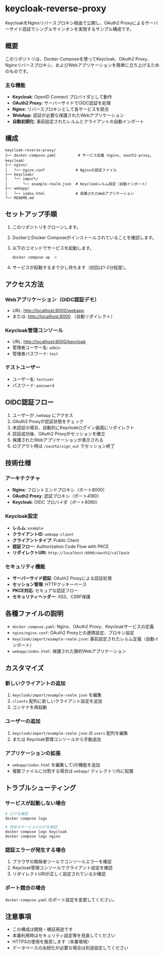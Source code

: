 # keycloak-reverse-proxy

KeycloakをNginxリバースプロキシ経由で公開し、OAuth2 Proxyによるサーバーサイド認証でシングルサインオンを実現するサンプル構成です。

## 概要

このリポジトリは、Docker Composeを使ってKeycloak、OAuth2 Proxy、Nginxリバースプロキシ、およびWebアプリケーションを簡単に立ち上げるためのものです。

### 主な機能

- **Keycloak**: OpenID Connect プロバイダとして動作
- **OAuth2 Proxy**: サーバーサイドでOIDC認証を処理
- **Nginx**: リバースプロキシとして各サービスを統合
- **WebApp**: 認証が必要な保護されたWebアプリケーション
- **自動初期化**: 事前設定されたレルムとクライアントの自動インポート

## 構成

```
keycloak-reverse-proxy/
├── docker-compose.yaml          # サービス定義（nginx, oauth2-proxy, keycloak）
├── nginx/
│   └── nginx.conf              # Nginxの設定ファイル
├── keycloak/
│   └── import/
│       └── example-realm.json  # Keycloakレルム設定（自動インポート）
├── webapp/
│   └── index.html              # 保護されたWebアプリケーション
└── README.md
```

## セットアップ手順

1. このリポジトリをクローンします。
2. DockerとDocker Composeがインストールされていることを確認します。
3. 以下のコマンドでサービスを起動します。

    ```sh
    docker compose up -d
    ```

4. サービスが起動するまで少し待ちます（初回は1-2分程度）。

## アクセス方法

### Webアプリケーション（OIDC認証デモ）

- URL: [http://localhost:8000/webapp](http://localhost:8000/webapp)
- または: [http://localhost:8000](http://localhost:8000) （自動リダイレクト）

### Keycloak管理コンソール

- URL: [http://localhost:8000/keycloak](http://localhost:8000/keycloak)
- 管理者ユーザー名: `admin`
- 管理者パスワード: `test`

### テストユーザー

- ユーザー名: `testuser`
- パスワード: `password`

## OIDC認証フロー

1. ユーザーが `/webapp` にアクセス
2. OAuth2 Proxyが認証状態をチェック
3. 未認証の場合、自動的にKeycloakログイン画面にリダイレクト
4. 認証成功後、OAuth2 Proxyがセッションを確立
5. 保護されたWebアプリケーションが表示される
6. ログアウト時は `/oauth2/sign_out` でセッション終了

## 技術仕様

### アーキテクチャ

- **Nginx**: フロントエンドプロキシ（ポート8000）
- **OAuth2 Proxy**: 認証プロキシ（ポート4180）
- **Keycloak**: OIDC プロバイダ（ポート8080）

### Keycloak設定

- **レルム**: `example`
- **クライアントID**: `webapp-client`
- **クライアントタイプ**: Public Client
- **認証フロー**: Authorization Code Flow with PKCE
- **リダイレクトURI**: `http://localhost:8000/oauth2/callback`

### セキュリティ機能

- **サーバーサイド認証**: OAuth2 Proxyによる認証処理
- **セッション管理**: HTTPクッキーベース
- **PKCE対応**: セキュアな認証フロー
- **セキュリティヘッダー**: XSS、CSRF保護

## 各種ファイルの説明

- `docker-compose.yaml`: Nginx、OAuth2 Proxy、Keycloakサービスの定義
- `nginx/nginx.conf`: OAuth2 Proxyとの連携設定、プロキシ設定
- `keycloak/import/example-realm.json`: 事前設定されたレルム定義（自動インポート）
- `webapp/index.html`: 保護された静的Webアプリケーション

## カスタマイズ

### 新しいクライアントの追加

1. `keycloak/import/example-realm.json` を編集
2. `clients` 配列に新しいクライアント設定を追加
3. コンテナを再起動

### ユーザーの追加

1. `keycloak/import/example-realm.json` の `users` 配列を編集
2. または Keycloak管理コンソールから手動追加

### アプリケーションの拡張

- `webapp/index.html` を編集してUI/機能を追加
- 複数ファイルに分割する場合は `webapp/` ディレクトリ内に配置

## トラブルシューティング

### サービスが起動しない場合

```sh
# ログを確認
docker compose logs

# 特定のサービスのログを確認
docker compose logs keycloak
docker compose logs nginx
```

### 認証エラーが発生する場合

1. ブラウザの開発者ツールでコンソールエラーを確認
2. Keycloak管理コンソールでクライアント設定を確認
3. リダイレクトURIが正しく設定されているか確認

### ポート競合の場合

`docker-compose.yaml` のポート設定を変更してください。

## 注意事項

- この構成は開発・検証用途です
- 本番利用時はセキュリティ設定等を見直してください
- HTTPSの使用を推奨します（本番環境）
- データベースの永続化が必要な場合は別途設定してください
